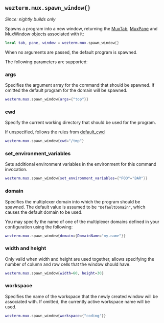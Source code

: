 ## `wezterm.mux.spawn_window{}`

*Since: nightly builds only*

Spawns a program into a new window, returning the [MuxTab](../MuxTab.md),
[MuxPane](../MuxPane.md) and [MuxWindow](../MuxWindow.md) objects
associated with it:

```lua
local tab, pane, window = wezterm.mux.spawn_window{}
```

When no arguments are passed, the default program is spawned.

The following parameters are supported:

### args

Specifies the argument array for the command that should be spawned.
If omitted the default program for the domain will be spawned.

```lua
wezterm.mux.spawn_window{args={"top"}}
```

### cwd

Specify the current working directory that should be used for
the program.

If unspecified, follows the rules from [default_cwd](../config/default_cwd.md)

```lua
wezterm.mux.spawn_window{cwd="/tmp"}
```

### set_environment_variables

Sets additional environment variables in the environment for
this command invocation.

```lua
wezterm.mux.spawn_window{set_environment_variables={"FOO"="BAR"}}
```

### domain

Specifies the multiplexer domain into which the program should
be spawned.  The default value is assumed to be `"DefaultDomain"`,
which causes the default domain to be used.

You may specify the name of one of the multiplexer domains
defined in your configuration using the following:

```lua
wezterm.mux.spawn_window{domain={DomainName="my.name"}}
```

### width and height

Only valid when width and height are used together, allows specifying
the number of column and row cells that the window should have.

```lua
wezterm.mux.spawn_window{width=60, height=30}
```

### workspace

Specifies the name of the workspace that the newly created window
will be associated with.  If omitted, the currently active workspace
name will be used.

```lua
wezterm.mux.spawn_window{workspace={"coding"}}
```


